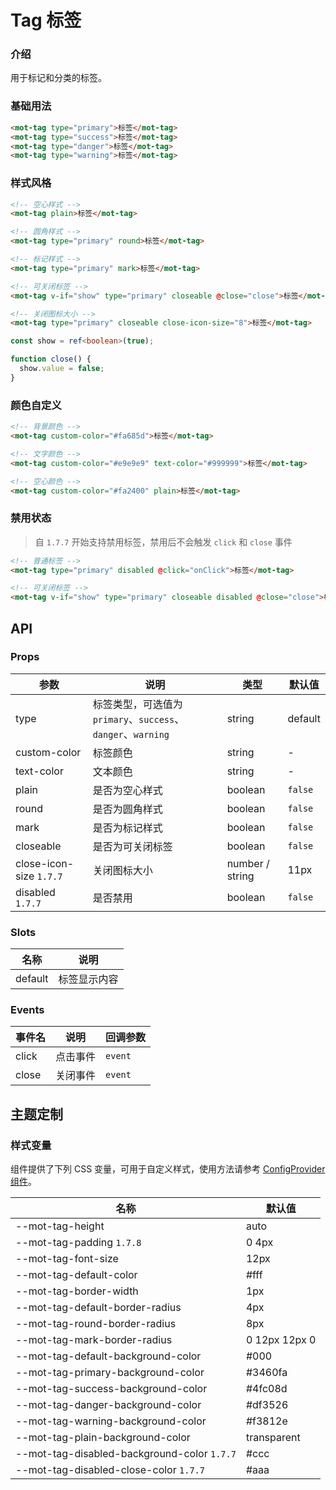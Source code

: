 # Tag 标签

### 介绍

用于标记和分类的标签。

### 基础用法

```html
<mot-tag type="primary">标签</mot-tag>
<mot-tag type="success">标签</mot-tag>
<mot-tag type="danger">标签</mot-tag>
<mot-tag type="warning">标签</mot-tag>
```

### 样式风格

```html
<!-- 空心样式 -->
<mot-tag plain>标签</mot-tag>

<!-- 圆角样式 -->
<mot-tag type="primary" round>标签</mot-tag>

<!-- 标记样式 -->
<mot-tag type="primary" mark>标签</mot-tag>

<!-- 可关闭标签 -->
<mot-tag v-if="show" type="primary" closeable @close="close">标签</mot-tag>

<!-- 关闭图标大小 -->
<mot-tag type="primary" closeable close-icon-size="8">标签</mot-tag>
```

```typescript
const show = ref<boolean>(true);

function close() {
  show.value = false;
}
```

### 颜色自定义

```html
<!-- 背景颜色 -->
<mot-tag custom-color="#fa685d">标签</mot-tag>

<!-- 文字颜色 -->
<mot-tag custom-color="#e9e9e9" text-color="#999999">标签</mot-tag>

<!-- 空心颜色 -->
<mot-tag custom-color="#fa2400" plain>标签</mot-tag>
```

### 禁用状态

> 自 `1.7.7` 开始支持禁用标签，禁用后不会触发 `click` 和 `close` 事件

```html
<!-- 普通标签 -->
<mot-tag type="primary" disabled @click="onClick">标签</mot-tag>

<!-- 可关闭标签 -->
<mot-tag v-if="show" type="primary" closeable disabled @close="close">标签</mot-tag>
```

## API

### Props

| 参数                      | 说明                                               | 类型              | 默认值     |
|-------------------------|--------------------------------------------------|-----------------|---------|
| type                    | 标签类型，可选值为 `primary`、`success`、`danger`、`warning` | string          | default |
| custom-color            | 标签颜色                                             | string          | -       |
| text-color              | 文本颜色                                             | string          | -       |
| plain                   | 是否为空心样式                                          | boolean         | `false` |
| round                   | 是否为圆角样式                                          | boolean         | `false` |
| mark                    | 是否为标记样式                                          | boolean         | `false` |
| closeable               | 是否为可关闭标签                                         | boolean         | `false` |
| close-icon-size `1.7.7` | 关闭图标大小                                           | number / string | 11px    |
| disabled `1.7.7`        | 是否禁用                                             | boolean         | `false` |

### Slots

| 名称      | 说明     |
|---------|--------|
| default | 标签显示内容 |

### Events

| 事件名   | 说明   | 回调参数    |
|-------|------|---------|
| click | 点击事件 | `event` |
| close | 关闭事件 | `event` |

## 主题定制

### 样式变量

组件提供了下列 CSS 变量，可用于自定义样式，使用方法请参考 [ConfigProvider 组件](/components/basic/configprovider)。

| 名称                                          | 默认值           |
|---------------------------------------------|---------------|
| --mot-tag-height                            | auto          |
| --mot-tag-padding `1.7.8`                   | 0 4px         |
| --mot-tag-font-size                         | 12px          |
| --mot-tag-default-color                     | #fff          |
| --mot-tag-border-width                      | 1px           |
| --mot-tag-default-border-radius             | 4px           |
| --mot-tag-round-border-radius               | 8px           |
| --mot-tag-mark-border-radius                | 0 12px 12px 0 |
| --mot-tag-default-background-color          | #000          |
| --mot-tag-primary-background-color          | #3460fa       |
| --mot-tag-success-background-color          | #4fc08d       |
| --mot-tag-danger-background-color           | #df3526       |
| --mot-tag-warning-background-color          | #f3812e       |
| --mot-tag-plain-background-color            | transparent   |
| --mot-tag-disabled-background-color `1.7.7` | #ccc          |
| --mot-tag-disabled-close-color `1.7.7`      | #aaa          |
